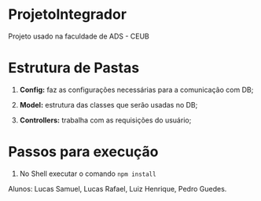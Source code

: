 # ProjetoIntegrador
Projeto usado na faculdade de ADS - CEUB

# Estrutura de Pastas
1. **Config:** faz as configurações necessárias para a comunicação com DB;

2. **Model:** estrutura das classes que serão usadas no DB;

3. **Controllers:** trabalha com as requisições do usuário;

# Passos para execução

1. No Shell executar o comando `npm install`

Alunos: Lucas Samuel, Lucas Rafael, Luiz Henrique, Pedro Guedes.